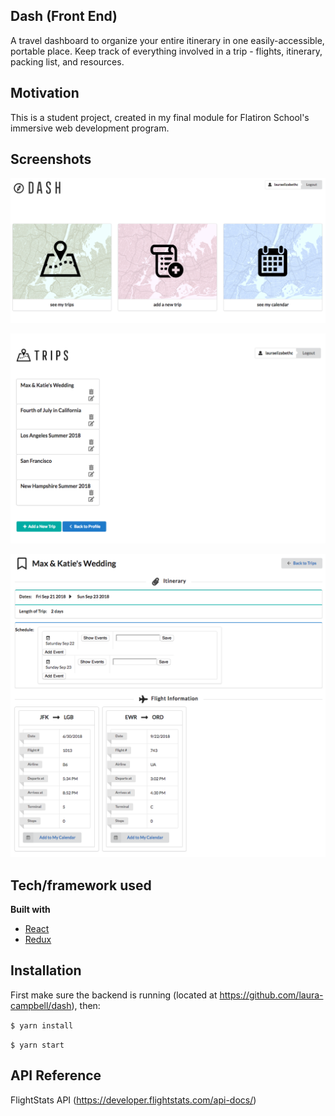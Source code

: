 ## Dash (Front End)
A travel dashboard to organize your entire itinerary in one easily-accessible, portable place. Keep track of everything involved in a trip - flights, itinerary, packing list, and resources.

## Motivation
This is a student project, created in my final module for Flatiron School's immersive web development program.
 
## Screenshots
![](dash_frontend/public/screen-1.png)

![](dash_frontend/public/screen-3.png)

![](dash_frontend/public/screen-2.png)

## Tech/framework used

<b>Built with</b>
- [React](https://reactjs.org/)
- [Redux](https://redux.js.org/)

## Installation

First make sure the backend is running (located at https://github.com/laura-campbell/dash), then:

```$ yarn install```

```$ yarn start```

## API Reference

FlightStats API (https://developer.flightstats.com/api-docs/)
